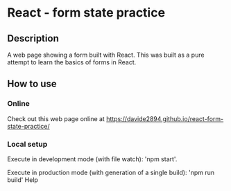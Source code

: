 # React - form state practice

## Description
A web page showing a form built with React. This was built as a pure attempt to learn the basics of forms in React.

## How to use
### Online
Check out this web page online at https://davide2894.github.io/react-form-state-practice/
### Local setup
Execute in development mode (with file watch): 'npm start'.

Execute in production mode (with generation of a single build): 'npm run build'
Help